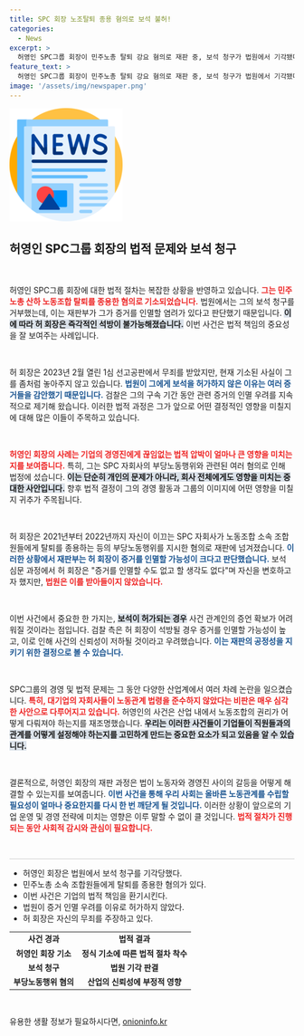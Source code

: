 ```yaml
---
title: SPC 회장 노조탈퇴 종용 혐의로 보석 불허!
categories:
  - News
excerpt: >
  허영인 SPC그룹 회장이 민주노총 탈퇴 강요 혐의로 재판 중, 보석 청구가 법원에서 기각됐다. 증거 인멸 우려가 이유로, 그를 둘러싼 의혹의 갈등이 깊어지고 있다. 클릭하여 사건의 전말을 알아보세요!
feature_text: >
  허영인 SPC그룹 회장이 민주노총 탈퇴 강요 혐의로 재판 중, 보석 청구가 법원에서 기각됐다. 증거 인멸 우려가 이유로, 그를 둘러싼 의혹의 갈등이 깊어지고 있다. 클릭하여 사건의 전말을 알아보세요!
image: '/assets/img/newspaper.png'
---
```


<p><img src="/assets/img/newspaper.png" alt="kimp 속보" /></p>

<h2 data-ke-size="size26">허영인 SPC그룹 회장의 법적 문제와 보석 청구</h2>

<p data-ke-size="size16">&nbsp;</p>

<p>허영인 SPC그룹 회장에 대한 법적 절차는 복잡한 상황을 반영하고 있습니다. <b><span style="color: #ee2323;">그는 민주노총 산하 노동조합 탈퇴를 종용한 혐의로 기소되었습니다.</span></b> 법원에서는 그의 보석 청구를 거부했는데, 이는 재판부가 그가 증거를 인멸할 염려가 있다고 판단했기 때문입니다. <b><span style="background-color: #21538527;">이에 따라 허 회장은 즉각적인 석방이 불가능해졌습니다.</span></b> 이번 사건은 법적 책임의 중요성을 잘 보여주는 사례입니다. </p>

<p data-ke-size="size16">&nbsp;</p>

<p>허 회장은 2023년 2월 열린 1심 선고공판에서 무죄를 받았지만, 현재 기소된 사실이 그를 좀처럼 놓아주지 않고 있습니다. <b><span style="color: #1a5490;">법원이 그에게 보석을 허가하지 않은 이유는 여러 증거들을 감안했기 때문입니다.</span></b> 검찰은 그의 구속 기간 동안 관련 증거의 인멸 우려를 지속적으로 제기해 왔습니다. 이러한 법적 과정은 그가 앞으로 어떤 결정적인 영향을 미칠지에 대해 많은 이들이 주목하고 있습니다.</p>

<p data-ke-size="size16">&nbsp;</p>

<p><b><span style="color: #ee2323;">허영인 회장의 사례는 기업의 경영진에게 끊임없는 법적 압박이 얼마나 큰 영향을 미치는지를 보여줍니다.</span></b> 특히, 그는 SPC 자회사의 부당노동행위와 관련된 여러 혐의로 인해 법정에 섰습니다. <b><span style="background-color: #21538527;">이는 단순히 개인의 문제가 아니라, 회사 전체에게도 영향을 미치는 중대한 사안입니다.</span></b> 향후 법적 결정이 그의 경영 활동과 그룹의 이미지에 어떤 영향을 미칠지 귀추가 주목됩니다.</p>

<p data-ke-size="size16">&nbsp;</p>

<p>허 회장은 2021년부터 2022년까지 자신이 이끄는 SPC 자회사가 노동조합 소속 조합원들에게 탈퇴를 종용하는 등의 부당노동행위를 지시한 혐의로 재판에 넘겨졌습니다. <b><span style="color: #1a5490;">이러한 상황에서 재판부는 허 회장이 증거를 인멸할 가능성이 크다고 판단했습니다.</span></b> 보석 심문 과정에서 허 회장은 "증거를 인멸할 수도 없고 할 생각도 없다"며 자신을 변호하고자 했지만, <b><span style="color: #ee2323;">법원은 이를 받아들이지 않았습니다.</span></b></p>

<p data-ke-size="size16">&nbsp;</p>

<p>이번 사건에서 중요한 한 가지는, <b><span style="background-color: #21538527;">보석이 허가되는 경우</span></b> 사건 관계인의 증언 확보가 어려워질 것이라는 점입니다. 검찰 측은 허 회장이 석방될 경우 증거를 인멸할 가능성이 높고, 이로 인해 사건의 신뢰성이 저하될 것이라고 우려했습니다. <b><span style="color: #1a5490;">이는 재판의 공정성을 지키기 위한 결정으로 볼 수 있습니다.</span></b> </p>

<p data-ke-size="size16">&nbsp;</p>

<p>SPC그룹의 경영 및 법적 문제는 그 동안 다양한 산업계에서 여러 차례 논란을 일으켰습니다. <b><span style="color: #ee2323;">특히, 대기업의 자회사들이 노동관계 법령을 준수하지 않았다는 비판은 매우 심각한 사안으로 다루어지고 있습니다.</span></b> 허영인의 사건은 산업 내에서 노동조합의 권리가 어떻게 다뤄져야 하는지를 재조명했습니다. <b><span style="background-color: #21538527;">우리는 이러한 사건들이 기업들이 직원들과의 관계를 어떻게 설정해야 하는지를 고민하게 만드는 중요한 요소가 되고 있음을 알 수 있습니다.</span></b></p>

<p data-ke-size="size16">&nbsp;</p>

<p>결론적으로, 허영인 회장의 재판 과정은 법이 노동자와 경영진 사이의 갈등을 어떻게 해결할 수 있는지를 보여줍니다. <b><span style="color: #1a5490;">이번 사건을 통해 우리 사회는 올바른 노동관계를 수립할 필요성이 얼마나 중요한지를 다시 한 번 깨닫게 될 것입니다.</span></b> 이러한 상황이 앞으로의 기업 운영 및 경영 전략에 미치는 영향은 이루 말할 수 없이 클 것입니다. <b><span style="color: #ee2323;">법적 절차가 진행되는 동안 사회적 감시와 관심이 필요합니다.</span></b></p>

<p data-ke-size="size16">&nbsp;</p>

<hr style="height: 1px; border: none; background-color: #ccc;"/>

<ul>
    <li>허영인 회장은 법원에서 보석 청구를 기각당했다.</li>
    <li>민주노총 소속 조합원들에게 탈퇴를 종용한 혐의가 있다.</li>
    <li>이번 사건은 기업의 법적 책임을 환기시킨다.</li>
    <li>법원이 증거 인멸 우려를 이유로 허가하지 않았다.</li>
    <li>허 회장은 자신의 무죄를 주장하고 있다.</li>
</ul>

<table>
    <tr>
        <td style="text-align: center; height: 17px;"><b>사건 경과</b></td>
        <td style="text-align: center; height: 17px;"><b>법적 결과</b></td>
    </tr>
    <tr>
        <td style="text-align: center; height: 17px;"><b>허영인 회장 기소</b></td>
        <td style="text-align: center; height: 17px;"><b>정식 기소에 따른 법적 절차 착수</b></td>
    </tr>
    <tr>
        <td style="text-align: center; height: 17px;"><b>보석 청구</b></td>
        <td style="text-align: center; height: 17px;"><b>법원 기각 판결</b></td>
    </tr>
    <tr>
        <td style="text-align: center; height: 17px;"><b>부당노동행위 혐의</b></td>
        <td style="text-align: center; height: 17px;"><b>산업의 신뢰성에 부정적 영향</b></td>
    </tr>
</table>

<p data-ke-size="size16">&nbsp;</p>
유용한 생활 정보가 필요하시다면, <a href="https://onioninfo.kr" rel="dofollow">onioninfo.kr</a>


